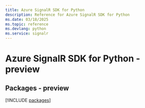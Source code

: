 ```yaml
---
title: Azure SignalR SDK for Python
description: Reference for Azure SignalR SDK for Python
ms.date: 03/18/2025
ms.topic: reference
ms.devlang: python
ms.service: signalr
---
```

# Azure SignalR SDK for Python - preview
## Packages - preview
[!INCLUDE [packages](signalr-index.md)]